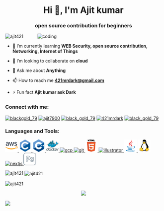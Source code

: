 <h1 align="center">Hi 👋, I'm Ajit kumar</h1>
<h3 align="center">open source contribution for beginners</h3>

<img align="right" alt="coding" width="400" src="https://user-images.githubusercontent.com/55389276/140866485-8fb1c876-9a8f-4d6a-98dc-08c4981eaf70.gif">

<p align="left"> <img src="https://komarev.com/ghpvc/?username=ajit421&label=Profile%20views&color=0e75b6&style=flat" alt="ajit421" /> </p>

- 🌱 I’m currently learning **WEB Security, open source contribution, Networking, Internet of Things**

- 👯 I’m looking to collaborate on **cloud**

- 💬 Ask me about **Anything**

- 📫 How to reach me **421mrdark@gmail.com**

- ⚡ Fun fact **Ajit kumar ask Dark**

<h3 align="left">Connect with me:</h3>
<p align="left">
<a href="https://twitter.com/blackgold_79" target="blank"><img align="center" src="https://raw.githubusercontent.com/rahuldkjain/github-profile-readme-generator/master/src/images/icons/Social/twitter.svg" alt="blackgold_79" height="30" width="40" /></a>
<a href="https://linkedin.com/in/ajit7900" target="blank"><img align="center" src="https://raw.githubusercontent.com/rahuldkjain/github-profile-readme-generator/master/src/images/icons/Social/linked-in-alt.svg" alt="ajit7900" height="30" width="40" /></a>
<a href="https://instagram.com/black_gold_79" target="blank"><img align="center" src="https://raw.githubusercontent.com/rahuldkjain/github-profile-readme-generator/master/src/images/icons/Social/instagram.svg" alt="black_gold_79" height="30" width="40" /></a>
<a href="https://www.hackerrank.com/421mrdark" target="blank"><img align="center" src="https://raw.githubusercontent.com/rahuldkjain/github-profile-readme-generator/master/src/images/icons/Social/hackerrank.svg" alt="421mrdark" height="30" width="40" /></a>
<a href="https://discord.gg/black_gold_79" target="blank"><img align="center" src="https://raw.githubusercontent.com/rahuldkjain/github-profile-readme-generator/master/src/images/icons/Social/discord.svg" alt="black_gold_79" height="30" width="40" /></a>
</p>

<h3 align="left">Languages and Tools:</h3>
<p align="left"> <a href="https://aws.amazon.com" target="_blank" rel="noreferrer"> <img src="https://raw.githubusercontent.com/devicons/devicon/master/icons/amazonwebservices/amazonwebservices-original-wordmark.svg" alt="aws" width="40" height="40"/> </a> <a href="https://www.cprogramming.com/" target="_blank" rel="noreferrer"> <img src="https://raw.githubusercontent.com/devicons/devicon/master/icons/c/c-original.svg" alt="c" width="40" height="40"/> </a> <a href="https://www.w3schools.com/cpp/" target="_blank" rel="noreferrer"> <img src="https://raw.githubusercontent.com/devicons/devicon/master/icons/cplusplus/cplusplus-original.svg" alt="cplusplus" width="40" height="40"/> </a> <a href="https://www.docker.com/" target="_blank" rel="noreferrer"> <img src="https://raw.githubusercontent.com/devicons/devicon/master/icons/docker/docker-original-wordmark.svg" alt="docker" width="40" height="40"/> </a> <a href="https://cloud.google.com" target="_blank" rel="noreferrer"> <img src="https://www.vectorlogo.zone/logos/google_cloud/google_cloud-icon.svg" alt="gcp" width="40" height="40"/> </a> <a href="https://git-scm.com/" target="_blank" rel="noreferrer"> <img src="https://www.vectorlogo.zone/logos/git-scm/git-scm-icon.svg" alt="git" width="40" height="40"/> </a> <a href="https://www.w3.org/html/" target="_blank" rel="noreferrer"> <img src="https://raw.githubusercontent.com/devicons/devicon/master/icons/html5/html5-original-wordmark.svg" alt="html5" width="40" height="40"/> </a> <a href="https://www.adobe.com/in/products/illustrator.html" target="_blank" rel="noreferrer"> <img src="https://www.vectorlogo.zone/logos/adobe_illustrator/adobe_illustrator-icon.svg" alt="illustrator" width="40" height="40"/> </a> <a href="https://www.java.com" target="_blank" rel="noreferrer"> <img src="https://raw.githubusercontent.com/devicons/devicon/master/icons/java/java-original.svg" alt="java" width="40" height="40"/> </a> <a href="https://www.linux.org/" target="_blank" rel="noreferrer"> <img src="https://raw.githubusercontent.com/devicons/devicon/master/icons/linux/linux-original.svg" alt="linux" width="40" height="40"/> </a> <a href="https://nextjs.org/" target="_blank" rel="noreferrer"> <img src="https://cdn.worldvectorlogo.com/logos/nextjs-2.svg" alt="nextjs" width="40" height="40"/> </a> <a href="https://www.photoshop.com/en" target="_blank" rel="noreferrer"> <img src="https://raw.githubusercontent.com/devicons/devicon/master/icons/photoshop/photoshop-line.svg" alt="photoshop" width="40" height="40"/> </a> </p>

<p><img align="left" src="https://github-readme-stats.vercel.app/api/top-langs?username=ajit421&show_icons=true&locale=en&layout=compact" alt="ajit421" /></p>

<p>&nbsp;<img align="center" src="https://github-readme-stats.vercel.app/api?username=ajit421&show_icons=true&locale=en" alt="ajit421" /></p>

<p><img align="center" src="https://github-readme-streak-stats.herokuapp.com/?user=ajit421&" alt="ajit421" /></p>


<p align="center">
  <img src="https://readme-typing-svg.herokuapp.com?color=%2336BCF7&lines=THANKS+FOR+YOUR+VISIT!!!"
</p>
	
![](https://user-images.githubusercontent.com/73097560/115834477-dbab4500-a447-11eb-908a-139a6edaec5c.gif)

